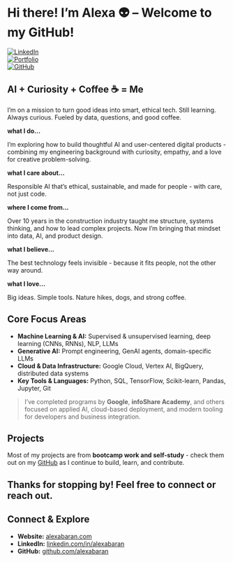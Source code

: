 # Hi there! I’m Alexa 👽 – Welcome to my GitHub!

[![LinkedIn](https://img.shields.io/badge/LinkedIn-0077B5?logo=linkedin&logoColor=white)](https://www.linkedin.com/in/alexabaran)  
[![Portfolio](https://img.shields.io/badge/Website-%23000000.svg?logo=firefox&logoColor=white)](https://alexabaran.com/)  
[![GitHub](https://img.shields.io/badge/GitHub-%2312100E.svg?logo=github&logoColor=white)](https://github.com/alexabaran)


## AI + Curiosity + Coffee ☕ = Me


I’m on a mission to turn good ideas into smart, ethical tech.
Still learning. Always curious. 
Fueled by data, questions, and good coffee.

**what I do...**

I’m exploring how to build thoughtful AI and user-centered digital products - combining my engineering background with curiosity, empathy, and a love for creative problem-solving.

**what I care about...**

Responsible AI that’s ethical, sustainable, and made for people - with care, not just code.

**where I come from...**

Over 10 years in the construction industry taught me structure, systems thinking, and how to lead complex projects.
Now I’m bringing that mindset into data, AI, and product design.

**what I believe...**

The best technology feels invisible - because it fits people, not the other way around.

**what I love...**

Big ideas. Simple tools. 
Nature hikes, dogs, and strong coffee.


## Core Focus Areas

- **Machine Learning & AI:** Supervised & unsupervised learning, deep learning (CNNs, RNNs), NLP, LLMs  
- **Generative AI:** Prompt engineering, GenAI agents, domain-specific LLMs 
- **Cloud & Data Infrastructure:** Google Cloud, Vertex AI, BigQuery, distributed data systems  
- **Key Tools & Languages:** Python, SQL, TensorFlow, Scikit-learn, Pandas, Jupyter, Git  

> I’ve completed programs by **Google**, **infoShare Academy**, and others focused on applied AI, cloud-based deployment, and modern tooling for developers and business integration.


## Projects

Most of my projects are from **bootcamp work and self-study** - check them out on my [GitHub](https://github.com/alexabaran) as I continue to build, learn, and contribute.


## Thanks for stopping by! Feel free to connect or reach out.


## Connect & Explore  
- **Website:** [alexabaran.com](https://alexabaran.com)  
- **LinkedIn:** [linkedin.com/in/alexabaran](https://www.linkedin.com/in/alexabaran)  
- **GitHub:** [github.com/alexabaran](https://github.com/alexabaran)  


